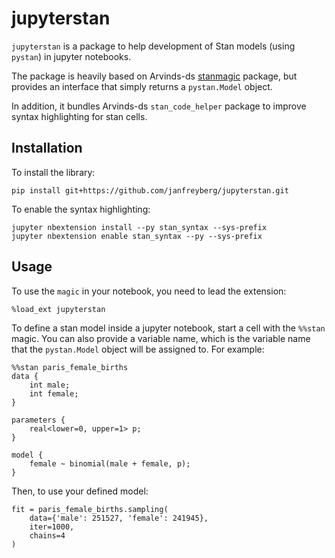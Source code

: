 # jupyterstan

`jupyterstan` is a package to help development of Stan models (using `pystan`)
in jupyter notebooks.

The package is heavily based on Arvinds-ds
[stanmagic](https://github.com/Arvinds-ds/stanmagic) package, but provides an
interface that simply returns a `pystan.Model` object.

In addition, it bundles Arvinds-ds `stan_code_helper` package to improve
syntax highlighting for stan cells.


## Installation

To install the library:

```
pip install git+https://github.com/janfreyberg/jupyterstan.git
```

To enable the syntax highlighting:

```
jupyter nbextension install --py stan_syntax --sys-prefix
jupyter nbextension enable stan_syntax --py --sys-prefix
```

## Usage

To use the `magic` in your notebook, you need to lead the extension:

```
%load_ext jupyterstan
```

To define a stan model inside a jupyter notebook, start a cell with the `%%stan`
magic. You can also provide a variable name, which is the variable name that
the `pystan.Model` object will be assigned to. For example:

```
%%stan paris_female_births
data {
    int male;
    int female;
}

parameters {
    real<lower=0, upper=1> p;
}

model {
    female ~ binomial(male + female, p);
}
```

Then, to use your defined model:

```
fit = paris_female_births.sampling(
    data={'male': 251527, 'female': 241945},
    iter=1000,
    chains=4
)
```
